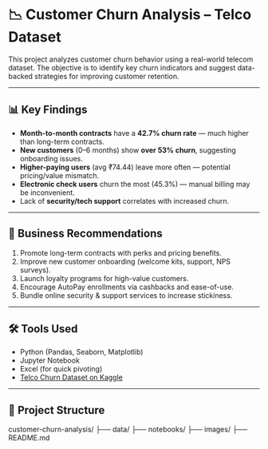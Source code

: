 # 📉 Customer Churn Analysis – Telco Dataset

This project analyzes customer churn behavior using a real-world telecom dataset. The objective is to identify key churn indicators and suggest data-backed strategies for improving customer retention.

---

## 📊 Key Findings

- **Month-to-month contracts** have a **42.7% churn rate** — much higher than long-term contracts.
- **New customers** (0–6 months) show **over 53% churn**, suggesting onboarding issues.
- **Higher-paying users** (avg ₹74.44) leave more often — potential pricing/value mismatch.
- **Electronic check users** churn the most (45.3%) — manual billing may be inconvenient.
- Lack of **security/tech support** correlates with increased churn.

---

## 📌 Business Recommendations

1. Promote long-term contracts with perks and pricing benefits.
2. Improve new customer onboarding (welcome kits, support, NPS surveys).
3. Launch loyalty programs for high-value customers.
4. Encourage AutoPay enrollments via cashbacks and ease-of-use.
5. Bundle online security & support services to increase stickiness.

---

## 🛠 Tools Used

- Python (Pandas, Seaborn, Matplotlib)
- Jupyter Notebook
- Excel (for quick pivoting)
- [Telco Churn Dataset on Kaggle](https://www.kaggle.com/blastchar/telco-customer-churn)

---

## 📁 Project Structure
customer-churn-analysis/
├── data/
├── notebooks/
├── images/
├── README.md


